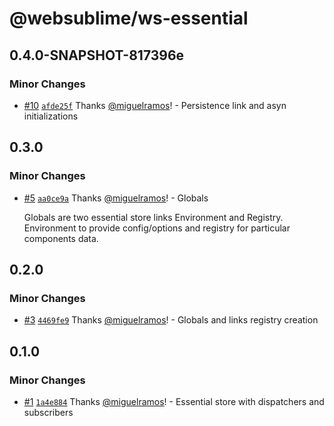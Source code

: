 # @websublime/ws-essential

## 0.4.0-SNAPSHOT-817396e

### Minor Changes

- [#10](https://github.com/websublime/sublime-sdk/pull/10) [`afde25f`](https://github.com/websublime/sublime-sdk/commit/afde25f38c15e4cefcda74203b52f2c49234abde) Thanks [@miguelramos](https://github.com/miguelramos)! - Persistence link and asyn initializations

## 0.3.0

### Minor Changes

- [#5](https://github.com/websublime/sublime-sdk/pull/5) [`aa0ce9a`](https://github.com/websublime/sublime-sdk/commit/aa0ce9a3a533a3a23e76ad156ce615ffae9b249f) Thanks [@miguelramos](https://github.com/miguelramos)! - Globals

  Globals are two essential store links Environment and Registry. Environment to provide config/options and registry for particular components data.

## 0.2.0

### Minor Changes

- [#3](https://github.com/websublime/sublime-sdk/pull/3) [`4469fe9`](https://github.com/websublime/sublime-sdk/commit/4469fe94ae97a40105fb3e913e630a731876056f) Thanks [@miguelramos](https://github.com/miguelramos)! - Globals and links registry creation

## 0.1.0

### Minor Changes

- [#1](https://github.com/websublime/sublime-sdk/pull/1) [`1a4e884`](https://github.com/websublime/sublime-sdk/commit/1a4e884656bdee9d8afe6819dbd3de2e3b535acb) Thanks [@miguelramos](https://github.com/miguelramos)! - Essential store with dispatchers and subscribers

